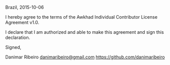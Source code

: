 Brazil, 2015-10-06

I hereby agree to the terms of the Awkhad Individual Contributor License
Agreement v1.0.

I declare that I am authorized and able to make this agreement and sign this
declaration.

Signed,

Danimar Ribeiro danimaribeiro@gmail.com https://github.com/danimaribeiro
